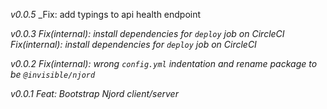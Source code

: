 *v0.0.5*
_Fix: add typings to api health endpoint
 
*v0.0.3*
_Fix(internal): install dependencies for `deploy` job on CircleCI_
_Fix(internal): install dependencies for `deploy` job on CircleCI_

*v0.0.2*
_Fix(internal): wrong `config.yml` indentation and rename package to be `@invisible/njord`_

*v0.0.1*
_Feat: Bootstrap Njord client/server_
